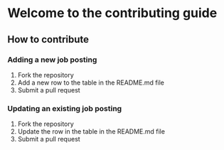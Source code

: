 # Welcome to the contributing guide

## How to contribute

### Adding a new job posting

1. Fork the repository
2. Add a new row to the table in the README.md file
3. Submit a pull request

### Updating an existing job posting

1. Fork the repository
2. Update the row in the table in the README.md file
3. Submit a pull request
